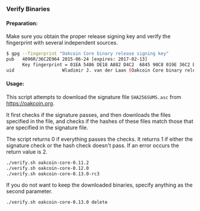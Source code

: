 ### Verify Binaries

#### Preparation:

Make sure you obtain the proper release signing key and verify the fingerprint with several independent sources.

```sh
$ gpg --fingerprint "Oakcoin Core binary release signing key"
pub   4096R/36C2E964 2015-06-24 [expires: 2017-02-13]
      Key fingerprint = 01EA 5486 DE18 A882 D4C2  6845 90C8 019E 36C2 E964
uid                  Wladimir J. van der Laan (Oakcoin Core binary release signing key) <laanwj@gmail.com>
```

#### Usage:

This script attempts to download the signature file `SHA256SUMS.asc` from https://oakcoin.org.

It first checks if the signature passes, and then downloads the files specified in the file, and checks if the hashes of these files match those that are specified in the signature file.

The script returns 0 if everything passes the checks. It returns 1 if either the signature check or the hash check doesn't pass. If an error occurs the return value is 2.


```sh
./verify.sh oakcoin-core-0.11.2
./verify.sh oakcoin-core-0.12.0
./verify.sh oakcoin-core-0.13.0-rc3
```

If you do not want to keep the downloaded binaries, specify anything as the second parameter.

```sh
./verify.sh oakcoin-core-0.13.0 delete
```
